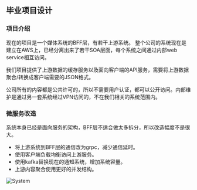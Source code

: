 ## 毕业项目设计

### 项目介绍

现在的项目是一个媒体系统的BFF层，有若干上游系统。
整个公司的系统现在是建立在AWS上，已经分离出来了若干SOA层面，每个系统之间通过内部web service相互访问。


我们项目提供了上游数据的缓存服务以及面向客户端的API服务，需要将上游数据聚合/转换成客户端需要的JSON格式。

公司所有的内容都是公共许可的，所以不需要用户认证，都可以公开访问。内部维护是通过另一套系统经过VPN访问的，不在我们相关的系统范围内。

### 微服务改造

系统本身已经是面向服务的架构，BFF层不适合做太多拆分，所以改造幅度不是很大。
* 将上游系统到BFF层的通信改为grpc，减少通信延时。
* 使用客户端负载均衡访问上游服务。
* 使用kafka替换现在的通知系统，增加系统容量。
* 上游内容聚合使用更好的并发结构。

![System](https://viewer.diagrams.net/?highlight=0000ff&edit=_blank&layers=1&nav=1&title=System#R%3Cmxfile%3E%3Cdiagram%20id%3D%22Ht1M8jgEwFfnCIfOTk4-%22%20name%3D%22Current%22%3E7V1bc%2Bo4Ev41qZp9CGVbvj4CCTNTm8zJTuZMqvaFEliANsZibBOS%2FPqVbMvYkjAmsSEXklMnuC1LsvTp61arJS7AcPn8awRXi1vio%2BDC0PznC3B1YRi67tr0D5O8ZBLb9TLBPMJ%2BnmgruMevKBdquXSNfRRXEiaEBAleVYVTEoZomlRkMIrIpppsRoJqqSs4R5LgfgoDWfqA%2FWTB38v2tjd%2BQ3i%2ByIt2DSe7sYQ8cf4m8QL6ZFMSgesLMIwISbJPy%2BchCljj8XbJnhvtuFtULEJh0uSBHz%2Fgo%2Ffn3Y8oeHydLxZ%2BeDt6vdSNLJsnGKzzN%2B4%2F3FPBMCBrP6948sJbY0VwmKQtag3oP1rgULuw6J0hu%2BoZliAQr52qQJevWB5VgXjtVAW6mL0ulK%2BLFSwJpKtK9ppQvlaqIP0HBmSdBDhEwwJ7GhXOI%2Bhj2idDEpCIykIS0tYbLJJlQK90%2BnGzwAm6X8Epa9UNHTdUNiNhkqOf9kl%2BnTc8y5WiZ8U%2BL5%2FnbKD14CY2e%2FOIrFdpkb9T%2FCvvjunH8ZR15hgGCcsoicgj4pW7MAD9HTHEDGY4CIRKP6EowXQw9AM8Z%2FknhBUH86sAzdIc6ZvgcH6TXl0BLa%2B9qggfxgvk568kAzjHNCsVPZdEOaB%2FRWSJkuiFJsnvAs3MHsnZhY%2B1zXaoOiBnoEVplFpmnhDm9DAvst6OIPohH0SHDCggDai%2FULTE4To%2Bj6bPP5pIOF5FaIljpBpKVt8eUoXX5VAqimh9KPEhkQ8ly5GGEnA1eSgBr4Wh9PP69e5nv%2F%2Fj92h0iWN3bg2df6hucqQhg3yqnfNLEiULMichDK630gHtptAvGmab5oawBk8R8z%2BUJC85POA6IVU8xQmMkj4zHVgZKxRy2Qiz%2BqfZotAXUlBJ6X6GDG4wGCqsuBr7reu7mKyjKaprIG4k0drNUVLDSrmWZ61Xi4UIBTDBT1XbR9Wx6aO0CeBLKUHOZ9uc75hgCzHdrkJMB4LFsie9YOHQD1kN1E8Do%2Fq0qQtAzVotf0rAatEm74Cv5kmq4AFNYspWEqwPoT6REExrYJsSwnjiEhEx0Dme7knswanpBk5QcEdoDXHKfxOSJGS5l7umtI4oqg6ifQQM41X2ojP8zOqhZmRa%2BTV9LcjqM6bTgMes4BRnKLp%2BQpn6ZAUGrO4DOH2cpwRQeudZ%2BtMOSRpWzwNVTHqexJOW3eN2ScXoqBlP7yNKjuwS0i4MOzX3fPxEP87Zx1sywbQDDK2%2FWvHbtLxSCsVDXDSJRIn46BnSB0M6JAme0VpklftQuNY1s%2Be6ErRtp%2BcpkG11hmzZnL6By4kPm%2BFt1zxExCG9N3Lca80s3bvCEc0og03I7AgZe1eaNdQdlXYvOudzoDJCmbGRGb4DeqkygYOs5RuBMrdk%2F0qNLtAOSk2KPsOqwNSR2dfUe5YM0a20A5DaEkj7S%2FhKG9DQ7kHrSLW1PgDOYUg1HIdV87sgNQZHo05bmDcBhQ%2FCVMyb2vBA7Jg2yZzJ4Sjq8tTL9wCT6YKmvyHzWKXu24RvrsMPQO4ImKYrz6DyjD4HaFP%2F2yZt5mPBEthOFZbAOBos66ag9SZq%2FxEuIabJfhle%2FfGv91iaB%2FCpZ1pXI%2BMwVFp9oA2sb8OnKYBnEQmTdtBp6G51FqXJ3ibTUKDT6AidspY%2Be5pUvoxP4mmyhGUB8xDHkaEJjiMgcGLWXJLjSMrI9ATTwLFFI7Q9H5SyN0x59kSgTyWUWWA4pZRynkYdnUwp8mNavXFAu2I8STuCzpS6UfuGJk%2BQgCsTK5e1TqyWQu0fzLSljirx4SQg00cmCibpNe91kVmLdAVx6iqsFV6nKq83Is06KtxLmWZDyix1oc4p6jAalalOZCjR%2FGtKdQAIGdmdOduVbeh8X5iZDWHGncSnwFmx9lLgzBU1YWOlahtCVt5RkabwtQ9Go7MePYEencZt%2BRVtQWnaktI0FQs6XNZ%2BEIlstx2dznIHS4dsVu%2Fx%2F9h85gp8Jq4tN2Uza19GXbOZbJ%2F9Z43WDVeoD%2BEz7sY7gM8GQx1Y38hp%2FU9LfGZ5prROYvf4wCqTmpUGeUm8thW3T23yWskf5VXQM%2B6Oj7uwJdw5QryOK6%2BEHHXuqXc4K%2BDqseGkoOzW%2B3CK1DqdIrWFeaMhRhM2VaTOvoy6VqTu98BaLYL2Q80%2BHdQcoyWbzd2XUddQk%2BMKb9cxnlLRPYqe8LQD6%2B08G927REbzhrSNo5aUqacViwU8JMvUT6tPDdn10V%2F7mFDRXURoWyzPEPxSEBS8w86J7bniDUpzB7SJz6D7SqBzbSE0wFShThXiBySfcnvIk0Oq%2FsY%2BImfofSXoeTy8ZAs9jqiTUV6HnuCPP62wm04rvNNNK1xhaUtc%2BGw6q%2FD25LNjUnFoZIxnVNc69DzyShka09aMxegwCuDroNj4zgsah%2BLY9apc7Zq11apP3hHqZVe3IuT158qHCYobxroybKTaujoeJI0sKu4l9v0saBHF%2BBVOCn1c3YN%2BpUR6%2FZgW1WtxFkdeykX5uAuV2qVK1qqSEo9peCeoL4UwwEvd6gnBAmQ2i1EnXhpDdj6fY%2B9ObjJ2GXvnOFWOAdap58sd%2BqQ%2FThhBbXDAfqXrnJVuY6XreHqlnNoN%2Ba0Rqezu%2Fi4o5uD80KajwztIdNgcvq6yJ6OWUExfvFoQOIY1CGTn%2BRnGOxy8J4ExEEBhvBXG%2BzJqawbkCjv8ciO6WxTLLvgzij%2BQN%2BrTmRSiP4pvYOkWxcYZxXu5GJxR3BzFdtUwBs4xuFj2qmYTfioboXRP%2F4f1HhUj8N3eo0utZ9lm9fAavvXqnTDU3R4QT3uSImO78yABedGxNZb6Ql7zE9qMn46nRJuRH13TLU%2Bd1zDP%2BrZbfesdw2iUl3P%2BRD6Wj%2FVVuvG7dqIrfOKAe7vhdIFkz79x7YCBq1hJyMfUTswfsLHO1cWNKEARRGY4ynCeVk7sUnflB3CMn2q7cGPPODhhrLblbE8fLEwvCQ%2FNWQkUu584DD2n55V%2FOqEpSxPp0KqvaH36jnhN5V%2BXlqnvF3QQMNigaNn48NCMeT7bynbBDi2sbGsOp5aXSkbvVdhaz9PKP8L6OS35aAvd5vd1Caq4tP6IyJNYd06VVd68QGPty6gt2vTU5eys145TTDqlTR4rWk%2BbNyScv5E1tRnFbdNnfLIJmR33%2BdjW3GVVvoFt6XSjOi9oyRHEfEzCiWLO0ehV4eWDCfTJXOpUKVBmhSJMy2c9eUWLwqsY3W1FtR1ffFuRNHkRApJMw3EGg4tG51qKkT7SIcF4mX4dE%2F97hZf0LUcBntD%2F8WTJGhCG9NaSYYpekBAnJKJZjFkz42nci59aiuYxtKrFaMqR4DxEtzxrEcN2W5uzmN9kM3PtINi%2F9nZCL4ouqCHdfaOeFU%2FlkjJqSc8WAWrFuTf1enZP%2BnfrWaLD%2F05u%2F%2F282TxNxj%2Bcy%2Bt79Pdlh9blUWEvIPKNm%2FqNw07HOY59Ke6H5os7h5%2BXKay2iBm1hHvJ3WkZ3eNY5QRXmIvzDxcJ3tgwq0J692CuW8pzDX4W1ztBCQzR81h812GrNpvyNeWpwf16yTYL0v5l%2B%2FT32W2l%2FpR7RephbjSJ1pXKiIKv6wixF6ZmVPBCgUHhNqK1Gvf59fiBRI%2FMMENVY0oBA4nBdvasLo44xSH5tuKENS57jzWl7KGvsrR6qFapg%2Bt%2BL0amfY7jARYPFNXeaEyJJ8xIGb35tA56uf321iz59jtwwfX%2FAQ%3D%3D%3C%2Fdiagram%3E%3Cdiagram%20id%3D%22UU5I8n5a5L1riE0NNXKp%22%20name%3D%22Modified%22%3E7V1Zc6M6Fv41qbrz0C6QWB%2B9xH2nJt3VM%2Bl78%2BiSjWwzAeQBnKV%2F%2FYhFGCTZYAdI4ibp6piDkIT0nUXnHMk3cOq%2FfA3RbvuNONi7AYrzcgNnNwCoqmXQPwnlNaMYlp0RNqHr5IUOhHv3F86JSk7duw6OKgVjQrzY3VWJKxIEeBVXaCgMyXO12Jp41VZ3aIMFwv0KeSL1wXXibUa1dOVA%2FxO7my1rWVXyOz5ihXNCtEUOeS6R4O0NnIaExNkn%2F2WKvWTw2Lg8Pi0nfz1rj3srvlP%2B9fURreOnL1ll83MeKV4hxEF8cdW79eLuxbz7%2BnOzXn%2FX7Ye7rfl3%2FojyhLx9Pl7jh3tKmHpk7%2BSvHb%2BysdwRN4jT%2BdAn9B99eKrc6PTONLkaAZ0j8NdmlaCKV0kdVQJ%2FbVYJKl%2B9yrWv8h0sEYSrSvUK175S6iD9BydkH3tugKcFchVK3ITIcek8TYlHQkoLSEBHb7KNfY9eqfTj89aN8f0OrZJRfaZcR2lrEsQ576iAXecDn9RKsbdLPvsvm4RNR%2Bg50kabkOx3aZP%2FpNwjvbugHxerZDIXyIuTiuKQPGLWuRsA6e88Acxk7Xoe1%2BknHMYuZaWx526S%2BmOSNIfyKw%2Bv0xrpm7jB5i69mkEl772sCQdFW%2Bzkr5QjjzaBXzhWrcG5WjAflVqY%2BDgOX%2BlzeS1Q0bJ6coHF2Pf5wP0mzIXatsT5mpkXRLnE2RRVH7iKfsgZ6wwmUwUm%2B4lD3w320cBhn5%2FDSLDYhdh3IyxjL31sTKkK7ZK9iib6YS9NqbCXbgrsBS1FZC9od8VeQOAi7FATIL8kYbwlGxIg7%2FZAndCZC5xirA5l7kgyBymI%2Fovj%2BDVHDNrHpAqxKEZhPE7sk6SNHQ4Ybe4mvU%2BrxYHDlaCU0v0MLMwqATL4WEryW0xn8mIXTCYdHLIPV%2FjEIOYyk77BBscnyllycITYQ7H7VO2cbKbTR%2BmooNdSgVzqHWr%2BkRAOmFONKuZUyJk6NeWZDjigLOuB%2FGkIqk9rKofcbJDypzjwFmNyOZ6hoC4e8DKiEk3A%2BTnikRcamj4xNAFyrHBJWCUoNG3VFiQME193aIm9H4T20E1l5JLEMfFr5duK9hGHVa6qE9Io2mUvunZfkn7IpTbt%2FJ6%2BFkr6s6CLj8es4RRlOLx9wpmKTRr0kr5P0Opxk0qE0juv058OBSnQRzaswtS2BVmqGyNmz5SlqX6Cxd4kTDUBfDfASC1Hx32iHzfJx29k6dI5Acp4t2O3aWulEpKHGGkZ8hT%2B0QHlZ6M8ILG7pr3IOvfxoa4q2siyBLQb5siWgF3vCOy6APY75C8d1AyCx1Y5PDTpvblp3Spa6d7MDWlFGZKCxPwQ4ThT9KlqyoyCYr4%2BB1BDnFkfmQk9oZcyY9rLRr4RTnOb%2BGdqq8EOgatRQAK9glxTlNGaOtIl68mC2jpuDQG3Yx%2F9omMKlHvYOngNZQyheR54gWmqqvHbgDeC7ytgDW5RBiVOD02yKNO6WpOZRxHKGwGpp%2FEBxastLX9HNpHMTmgT0bnyPwPMc6hplrg8yyv6HDhOfYDP6TC%2FK1KhYVaRCsH7ItVqYvCOH5GPXFrsj%2Bns%2Bz%2FeYreeIXdtTZ%2FNwXlQ1cdQmei%2FjdxNUb0OSRB3CFmgWtVlmiK6vDQggSzoCLK2ALXB4XW2wyu3kz6mw0vnQhjaOf4roHD%2BK8jJzmxsBP%2BVUJFmc1aFafAmbceuMOZ5K6%2FQCHIohYogFKyo7BmWar1LXQr9iHZv4dGpWCzTiaCrsR6NBqCIizBoiRKY0dqP6IkhvQtkcmn6SpJz6ZHVY0Lyluk1wwIvg4tyhYhVZQgsXGBVDdC1eLUaildVkc98aWaLjIzzZK4oF3lxxtuUTeUihFxFRr8BAhUM6DuNPqY36uEHe4NfEUYq4Gfx2rSxYjYAV5XdLwDFENVkPh9U8Tuo4lXUqftTS1M%2Byo57W%2FQsGZL1Oi8S21O9sghVz8Iv9%2Fx8TNmnf0DRZ3Gij4%2BoNxV8el1FXQs%2BMWL07z3eN4zMnyP6mMvxDNE3mapQ%2F4187v%2FrUvTptiZEfowRU3xlz49eiMiK8%2BdAbl8EivGf7%2BX47wDG%2FsEYdAlGk8tnskQd3O%2FyVwzvtKaDmW5tuP4ouyA%2FpRbWe9PCBrdsBXxGZlMtbNZV1LUWlsVsBvjJDJV6%2FBm94c8ELVmBVl1FXePPFvD3bR%2B5K0q6x%2BGTu%2BrAHhyWwrWxQFo3omMcdqmJLSZqTiyHe1XFQIyQjPeOSyjpR0jo8PgDKq8fldyyGBjqO6NSjI98x8%2FRAMWrh6Kp2yPOY6gXiZAVOMpyJqHgEm8PkmLQ5G%2FXwWTA5PVj0rY4TMqyzvoVkGIEZVjCyL1c9UsYu7cljMXF8PgoR9MVjF1Tz5EFzLlpRJamVkVxnrkmzSNqa3UEOgzQ%2FG7QLp0zcfUxmrPBzXbLMaeo3gO2xfiPJFv4r52DYhw1TBNOYJZq7yrqBQ3NK3LfdZwstRNH7i%2B0LPRz9QyB2SnFmh%2B6kj98U5yVUEb6CSY%2FqnGVka4bldlhGwvfiNIvRnUf2ReWGcaqIOt1hDvx%2BgAx6iKZ%2B6mXGHrJDFPjsvHeyGpSY%2BPH7mkbKxS2u7NyMHA%2Fda6krlfF7%2Ft7qDr01l9Fwgb4gNaACarKVdh%2F09xXX1NRS9aAybvAqkc%2B1Je3T6TYt6ZCxMDBwAqXscIRIdgFK8Aqgou9lWezQl1FbbECtxmU7Qc5ygpceTXf4twpK0AxbjGwwkWs0KP74%2FOtERmqGmqFmvIdscIH2ExyHayQDdzACtJ2DM4QqzlDi885O7c8zI8o6pZ1Bjd6e77G%2FkyqT8c8plllHlWvYYbT5TtihsHx3h4zDJrkaIdtbr1gmye7xRfvRzGIjvr%2FYMcVD9yVukC7dkBK%2FImQeQrRaotFrym4NeHEknhhc8bM37b9HWCWym%2BDgOyc5BIvAFOazdHdCVhQ5ozv2Wb%2B4Ftgmx5wAfvLQNfNw6l%2Fhd9NAElzeQeLDTkMm7Y5sss%2FnQhAzeY4omZVWVO%2BIwko26MhRpC2lDMSlODQbxx2ymTUFUc34ZGk%2BCK6qZico0BthT%2BAPVIqP9VjL76oWhXdNhez6S74CYcgTkvitr%2F9FsUXGrw1hqPXVdSWXOV0A6xxXOv8gR7nlj91rFJrnCOL%2BUgSAILNhWJYWVPoN33GIc9BYkJet%2Fg%2BcmZXIb7pyqiaGMe%2BQ%2BCt2SnKiD%2B5q7f0FMaTJZzNUIwcshEmVchv2OHQpe0nMzmjTbm7CP84kE5OfPGlSMK6icsj0YBpTiY3jQ6f5BM0hPN%2BXT%2F91if2d%2Bb69C3nnruk%2F7tLPxlAFNBbfpqLM%2FdJ4MYkpFUskmF2V9EoeuoyCQMoVbtUExPgez00Q%2BswxHAlriHGP%2FXxtt4UuMrpK9W6UIHzJ18JFbWkwCGXe1QXea4p341CZsdyDrxwdIjMpqzQ4xEy%2FJ5ftoPj%2FEMtuS%2Fd4CtqzZjl3Z6gB2zL4mESY3Nz1cnJGYcfVc7USrOAYbQCSwh492hxOl8PJp8Y8Lnf%2B8mONjrDyXb0OruvNKPivAhzzIwu3jqTGWHo1z7EyRtTM8x7pdCggJvTXi3G7HrxQMLHxLDDXRtjKs%2BJksPxDcl37DBa%2B9aYbBfBoIFk0K5VQWZvGkjnT%2F1ULrTG%2BHNYhIo6Pr5C%2BwCxk%2Bvw5YEenXl8FPXSrYd6XUUXo49eHr4MOSt%2B%2BEppePt%2F%3C%2Fdiagram%3E%3C%2Fmxfile%3E)
